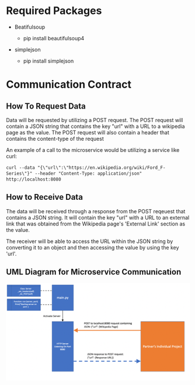 # Required Packages

- Beatifulsoup
    - pip install beautifulsoup4

- simplejson
    - pip install simplejson

# Communication Contract

## How To Request Data
 
 Data will be requested by utilizing a POST request. The POST request will contain a JSON string that contains the key "url" with a URL to a wikipedia page as the value. The POST request will also contain a header that contains the content-type of the request 

 An example of a call to the microservice would be utilizing a service like curl:

    curl --data "{\"url\":\"https://en.wikipedia.org/wiki/Ford_F-Series\"}" --header "Content-Type: application/json" http://localhost:8080

 ## How to Receive Data

 The data will be received through a response from the POST reqeuest that contains a JSON string. It will contain the key "url" with a URL to an external link that was obtained from the Wikipedia page's 'External Link' section as the value. 

 The receiver will be able to access the URL within the JSON string by converting it to an object and then accessing the value by using the key 'url'.


 ## UML Diagram for Microservice Communication 

 ![Alt text](uml_diagram2.png?raw=true "Title")